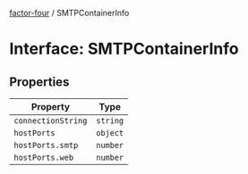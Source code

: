 [factor-four](../globals.md) / SMTPContainerInfo

# Interface: SMTPContainerInfo

## Properties

| Property | Type |
| ------ | ------ |
| `connectionString` | `string` |
| `hostPorts` | `object` |
| `hostPorts.smtp` | `number` |
| `hostPorts.web` | `number` |

